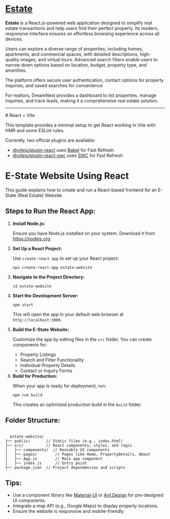 <h1><a href="https://estate-kappa-nine.vercel.app/">Estate</a></h1>
<p><b>Estate</b> is a React.js-powered web application designed to simplify real estate transactions and help users find their perfect property. Its modern, responsive interface ensures an effortless browsing experience across all devices.</p>
<p>Users can explore a diverse range of properties, including homes, apartments, and commercial spaces, with detailed descriptions, high-quality images, and virtual tours. Advanced search filters enable users to narrow down options based on location, budget, property type, and amenities.</p>
<p>The platform offers secure user authentication, contact options for property inquiries, and saved searches for convenience</p>
<p>For realtors, DreamNest provides a dashboard to list properties, manage inquiries, and track leads, making it a comprehensive real estate solution.</p>

<hr />
# React + Vite

This template provides a minimal setup to get React working in Vite with HMR and some ESLint rules.

Currently, two official plugins are available:

- [@vitejs/plugin-react](https://github.com/vitejs/vite-plugin-react/blob/main/packages/plugin-react/README.md) uses [Babel](https://babeljs.io/) for Fast Refresh
- [@vitejs/plugin-react-swc](https://github.com/vitejs/vite-plugin-react-swc) uses [SWC](https://swc.rs/) for Fast Refresh
<h1>E-State Website Using React</h1>
<p>This guide explains how to create and run a React-based frontend for an E-State (Real Estate) Website.</p>
<h2>Steps to Run the React App:</h2>
<ol>
  <li>
    <b>Install Node.js:</b>
    <p>Ensure you have Node.js installed on your system. Download it from <a href="https://nodejs.org" target="_blank">https://nodejs.org</a>.</p>
  </li>
  <li>
    <b>Set Up a React Project:</b>
    <p>Use <code>create-react-app</code> to set up your React project:</p>
    <pre><code>npx create-react-app estate-website</code></pre>
  </li>
  <li>
                <b>Navigate to the Project Directory:</b>
                <pre><code>cd estate-website</code></pre>
            </li>
  <li>
                <b>Start the Development Server:</b>
                <pre><code>npm start</code></pre>
                <p>This will open the app in your default web browser at <code>http://localhost:3000</code>.</p>
            </li>
  <li>
                <b>Build the E-State Website:</b>
                <p>Customize the app by editing files in the <code>src</code> folder. You can create components for:</p>
                <ul>
                    <li>Property Listings</li>
                    <li>Search and Filter Functionality</li>
                    <li>Individual Property Details</li>
                    <li>Contact or Inquiry Forms</li>
                </ul>
            </li>
  <li>
                <b>Build for Production:</b>
                <p>When your app is ready for deployment, run:</p>
                <pre><code>npm run build</code></pre>
                <p>This creates an optimized production build in the <code>build</code> folder.</p>
            </li>
</ol>
<h2>Folder Structure:</h2>
<pre><code>
  estate-website/
├── public/       // Static files (e.g., index.html)
├── src/          // React components, styles, and logic
│   ├── components/  // Reusable UI components
│   ├── pages/        // Pages like Home, PropertyDetails, About
│   ├── App.js        // Main app component
│   ├── index.js      // Entry point
├── package.json  // Project dependencies and scripts
</code></pre>
<h2>Tips:</h2>
<ul>
  <li>Use a component library like <a href="https://mui.com/" target="_blank">Material-UI</a> or <a href="https://ant.design/" target="_blank">Ant Design</a> for pre-designed UI components.</li>
  <li>Integrate a map API (e.g., Google Maps) to display property locations.</li>
  <li>Ensure the website is responsive and mobile-friendly.</li>
</ul>
